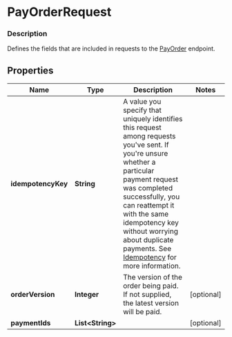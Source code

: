
# PayOrderRequest

### Description

Defines the fields that are included in requests to the [PayOrder](#endpoint-payorder) endpoint.

## Properties
Name | Type | Description | Notes
------------ | ------------- | ------------- | -------------
**idempotencyKey** | **String** | A value you specify that uniquely identifies this request among requests you&#39;ve sent. If you&#39;re unsure whether a particular payment request was completed successfully, you can reattempt it with the same idempotency key without worrying about duplicate payments.  See [Idempotency](/working-with-apis/idempotency) for more information. | 
**orderVersion** | **Integer** | The version of the order being paid. If not supplied, the latest version will be paid. |  [optional]
**paymentIds** | **List&lt;String&gt;** |  |  [optional]




